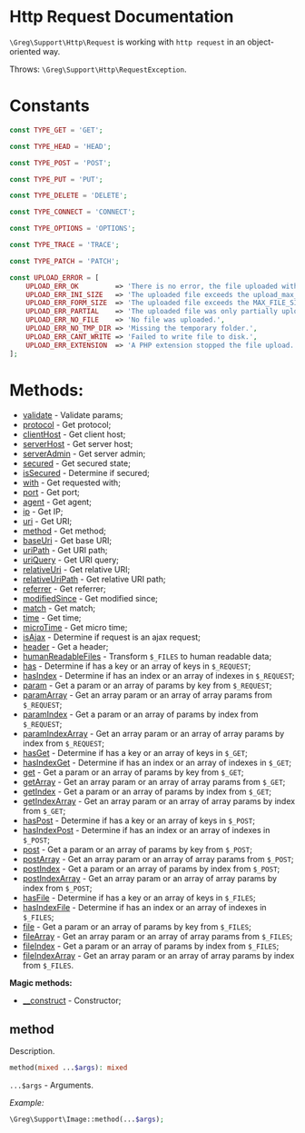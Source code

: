 # Http Request Documentation

`\Greg\Support\Http\Request` is working with `http request` in an object-oriented way.

Throws: `\Greg\Support\Http\RequestException`.

# Constants

```php
const TYPE_GET = 'GET';

const TYPE_HEAD = 'HEAD';

const TYPE_POST = 'POST';

const TYPE_PUT = 'PUT';

const TYPE_DELETE = 'DELETE';

const TYPE_CONNECT = 'CONNECT';

const TYPE_OPTIONS = 'OPTIONS';

const TYPE_TRACE = 'TRACE';

const TYPE_PATCH = 'PATCH';

const UPLOAD_ERROR = [
    UPLOAD_ERR_OK         => 'There is no error, the file uploaded with success.',
    UPLOAD_ERR_INI_SIZE   => 'The uploaded file exceeds the upload_max_filesize directive in php.ini.',
    UPLOAD_ERR_FORM_SIZE  => 'The uploaded file exceeds the MAX_FILE_SIZE directive that was specified in the HTML form.',
    UPLOAD_ERR_PARTIAL    => 'The uploaded file was only partially uploaded.',
    UPLOAD_ERR_NO_FILE    => 'No file was uploaded.',
    UPLOAD_ERR_NO_TMP_DIR => 'Missing the temporary folder.',
    UPLOAD_ERR_CANT_WRITE => 'Failed to write file to disk.',
    UPLOAD_ERR_EXTENSION  => 'A PHP extension stopped the file upload.',
];
```

# Methods:

* [validate](#validate) - Validate params;
* [protocol](#protocol) - Get protocol;
* [clientHost](#clienthost) - Get client host;
* [serverHost](#serverhost) - Get server host;
* [serverAdmin](#serveradmin) - Get server admin;
* [secured](#secured) - Get secured state;
* [isSecured](#issecured) - Determine if secured;
* [with](#with) - Get requested with;
* [port](#port) - Get port;
* [agent](#agent) - Get agent;
* [ip](#ip) - Get IP;
* [uri](#uri) - Get URI;
* [method](#method) - Get method;
* [baseUri](#baseuri) - Get base URI;
* [uriPath](#uripath) - Get URI path;
* [uriQuery](#uriquery) - Get URI query;
* [relativeUri](#relativeuri) - Get relative URI;
* [relativeUriPath](#relativeuripath) - Get relative URI path;
* [referrer](#referrer) - Get referrer;
* [modifiedSince](#modifiedsince) - Get modified since;
* [match](#match) - Get match;
* [time](#time) - Get time;
* [microTime](#microtime) - Get micro time;
* [isAjax](#isajax) - Determine if request is an ajax request;
* [header](#header) - Get a header;
* [humanReadableFiles](#humanreadablefiles) - Transform `$_FILES` to human readable data;
* [has](#has) - Determine if has a key or an array of keys in `$_REQUEST`;
* [hasIndex](#hasindex) - Determine if has an index or an array of indexes in `$_REQUEST`;
* [param](#param) - Get a param or an array of params by key from `$_REQUEST`;
* [paramArray](#paramarray) - Get an array param or an array of array params from `$_REQUEST`;
* [paramIndex](#paramindex) - Get a param or an array of params by index from `$_REQUEST`;
* [paramIndexArray](#paramindexarray) - Get an array param or an array of array params by index from `$_REQUEST`;
* [hasGet](#hasget) - Determine if has a key or an array of keys in `$_GET`;
* [hasIndexGet](#hasindexget) - Determine if has an index or an array of indexes in `$_GET`;
* [get](#get) - Get a param or an array of params by key from `$_GET`;
* [getArray](#getarray) - Get an array param or an array of array params from `$_GET`;
* [getIndex](#getindex) - Get a param or an array of params by index from `$_GET`;
* [getIndexArray](#getindexarray) - Get an array param or an array of array params by index from `$_GET`;
* [hasPost](#haspost) - Determine if has a key or an array of keys in `$_POST`;
* [hasIndexPost](#hasindexpost) - Determine if has an index or an array of indexes in `$_POST`;
* [post](#post) - Get a param or an array of params by key from `$_POST`;
* [postArray](#postarray) - Get an array param or an array of array params from `$_POST`;
* [postIndex](#postindex) - Get a param or an array of params by index from `$_POST`;
* [postIndexArray](#postindexarray) - Get an array param or an array of array params by index from `$_POST`;
* [hasFile](#hasfile) - Determine if has a key or an array of keys in `$_FILES`;
* [hasIndexFile](#hasindexfile) - Determine if has an index or an array of indexes in `$_FILES`;
* [file](#file) - Get a param or an array of params by key from `$_FILES`;
* [fileArray](#filearray) - Get an array param or an array of array params from `$_FILES`;
* [fileIndex](#fileindex) - Get a param or an array of params by index from `$_FILES`;
* [fileIndexArray](#fileindexarray) - Get an array param or an array of array params by index from `$_FILES`.

**Magic methods:**

* [__construct](#__construct) - Constructor;

## method

Description.

```php
method(mixed ...$args): mixed
```

`...$args` - Arguments.

_Example:_

```php
\Greg\Support\Image::method(...$args);
```
